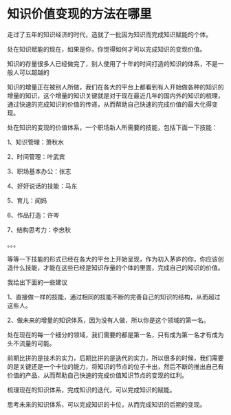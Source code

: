 # 知识价值变现的方法在哪里

走过了五年的知识经济的时代，造就了一批因为知识而完成知识赋能的个体。

处在知识赋能的现在，如果是你，你觉得如何才可以完成知识的变现价值。

知识的存量很多人已经做完了，别人使用了十年的时间打造的知识的体系，不是一般人可以超越的

知识的增量正在被别人所做，我们在各大的平台上都看到有人开始做各种的知识的增量的知识，这个增量的知识关键就是对于现在最近几年的国内外的知识的梳理，通过快速的完成知识的价值的传递，从而帮助自己快速的完成价值的最大化得变现。

处在知识的变现的价值体系，一个职场新人所需要的技能，包括下面一下技能：

1、知识管理：萧秋水

2、时间管理：叶武宾

3、职场基本办公：张志

4、好好说话的技能：马东

5、育儿：闻妈

6、作品打造：许岑

7、结构思考力：李忠秋

。。。

等等一下技能的形式已经在各大的平台上开始呈现，作为初入茅庐的你，你应该创造什么技能，才能在这些已经是知识存量的个体的里面，完成自己的知识的价值。

我给出下面的一些建议

1、直接做一样的技能，通过相同的技能不断的完善自己的知识的结构，从而超过这些人。

2、做未来的增量的知识体系，因为没有人做，所以你是这个领域的第一名。

处在现在的每一个细分的领域，我们需要的都是第一名，只有成为第一名才有成为头不流量的可能。

前期比拼的是技术的实力，后期比拼的是迭代的实力，所以很多的时候，我们需要的是关键还是一个卡位的能力，将知识的节点的位子卡出，然后不断的推出自己有价值的产品，从而帮助自己快速的完成价值知识节点的变现的红利。

梳理现在的知识体系，完成知识的迭代，可以完成知识的赋能。

思考未来的知识体系，可以完成知识的卡位，从而完成知识的后期的变现。
